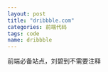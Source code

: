 ```yaml
---
layout: post
title: "dribbble.com"
categories: 前端代码
tags: code
name: dribbble
---
```

前端必备站点，刘碧到不需要注释
<!--break-->
